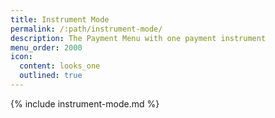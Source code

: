 ```yaml
---
title: Instrument Mode
permalink: /:path/instrument-mode/
description: The Payment Menu with one payment instrument
menu_order: 2000
icon:
  content: looks_one
  outlined: true
---
```


{% include instrument-mode.md %}
